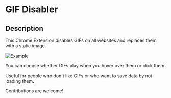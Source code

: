 # GIF Disabler
## Description
This Chrome Extension disables GIFs on all websites and replaces them with a static image.

![Example](https://instagram-caption-tool.s3.us-east-1.amazonaws.com/GifDisablerScreenshot1.png)

You can choose whether GIFs play when you hover over them or click them.

Useful for people who don't like GIFs or who want to save data by not loading them.

Contributions are welcome!